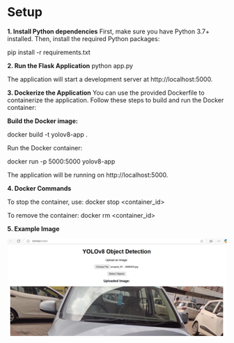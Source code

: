 # Setup
**1. Install Python dependencies**
First, make sure you have Python 3.7+ installed. Then, install the required Python packages:

pip install -r requirements.txt


**2. Run the Flask Application**
python app.py

The application will start a development server at http://localhost:5000.


**3. Dockerize the Application**
You can use the provided Dockerfile to containerize the application. Follow these steps to build and run the Docker container:

**Build the Docker image:**

docker build -t yolov8-app .

Run the Docker container:

docker run -p 5000:5000 yolov8-app

The application will be running on http://localhost:5000.

**4. Docker Commands**

To stop the container, use:
docker stop <container_id>

To remove the container:
docker rm <container_id>

**5. Example Image**

![Example Image](/uploads/Ex1.png)




